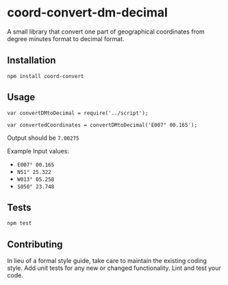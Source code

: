 coord-convert-dm-decimal
=========

A small library that convert one part of geographical coordinates from degree minutes format to decimal format.


## Installation

  `npm install coord-convert`

## Usage

    var convertDMtoDecimal = require('../script');

    var convertedCoordinates = convertDMtoDecimal('E007° 00.165');
  
  
  Output should be `7.00275`

  Example Input values:
  * `E007° 00.165`
  * `N51° 25.322`
  * `W013° 05.258`
  * `S050° 23.748`


## Tests

  `npm test`

## Contributing

In lieu of a formal style guide, take care to maintain the existing coding style. Add unit tests for any new or changed functionality. Lint and test your code.
